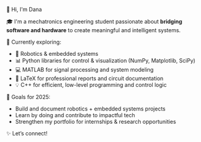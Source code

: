 🎀 Hi, I'm Dana

🎓 I'm a mechatronics engineering student passionate about **bridging software and hardware** to create meaningful and intelligent systems.

🌸 Currently exploring:
- 🤖 Robotics & embedded systems
- 📊 Python libraries for control & visualization (NumPy, Matplotlib, SciPy)
- 💻 MATLAB for signal processing and system modeling
- 📄 LaTeX for professional reports and circuit documentation
- 💡 C++ for efficient, low-level programming and control logic

🩷 Goals for 2025:
- Build and document robotics + embedded systems projects
- Learn by doing and contribute to impactful tech
- Strengthen my portfolio for internships & research opportunities

✨ Let’s connect!

